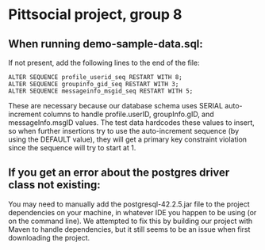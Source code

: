 # Pittsocial project, group 8

## When running demo-sample-data.sql:

If not present, add the following lines to the end of the file:

    ALTER SEQUENCE profile_userid_seq RESTART WITH 8;
    ALTER SEQUENCE groupinfo_gid_seq RESTART WITH 3;
    ALTER SEQUENCE messageinfo_msgid_seq RESTART WITH 5;

These are necessary because our database schema uses SERIAL auto-increment columns to handle profile.userID, groupInfo.gID, and messageInfo.msgID values.  The test data hardcodes these values to insert, so when further insertions try to use the auto-increment sequence (by using the DEFAULT value), they will get a primary key constraint violation since the sequence will try to start at 1.

## If you get an error about the postgres driver class not existing:

You may need to manually add the postgresql-42.2.5.jar file to the project dependencies on your machine, in whatever IDE you happen to be using (or on the command line).  We attempted to fix this by building our project with Maven to handle dependencies, but it still seems to be an issue when first downloading the project.